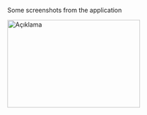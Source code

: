 Some screenshots from the application

<img src="https://github.com/MuhammetEmirErkut/Clothing-Store-App/assets/147542769/c9ef34ae-9de5-432e-942a-14503b971946" alt="Açıklama" height="200" width="300">
